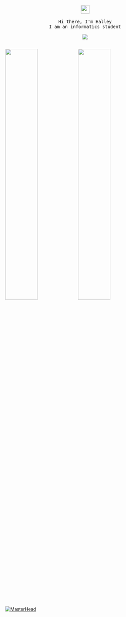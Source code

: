 <p align="center">
  <img src="https://user-images.githubusercontent.com/5679180/79618120-0daffb80-80be-11ea-819e-d2b0fa904d07.gif" width="27px">
 <br><br>
  <samp>
    Hi there, I'm Halley <br>
    I am an informatics student <br>
    <br><img src="https://count.getloli.com/get/@:mshelovee?theme=asoul">
    <br><br> 
  </samp>
</p>
<img align="left" width="45%" src="https://github-readme-stats.vercel.app/api?username=mshelovee&show_icons=true&theme=react&hide_border=true&bg_color=0D1117">
<img align="left" width="45%" src="https://github-readme-streak-stats.herokuapp.com/?user=mshelovee&theme=black-ice&hide_border=true&stroke=0000&background=0D1117">

<a href="https://futuree.netlify.app/en" target="_blank"><img src="https://cdn.discordapp.com/attachments/1109020508340629555/1205902353644130314/mshelovee.png?ex=65da0f15&is=65c79a15&hm=eddebe7bc1c6941ea53d54b8c00ffc4930662bddd3f60ac16e95c08e46beb2df&" alt="MasterHead" style="max-width: 100%;"></a>
﻿

